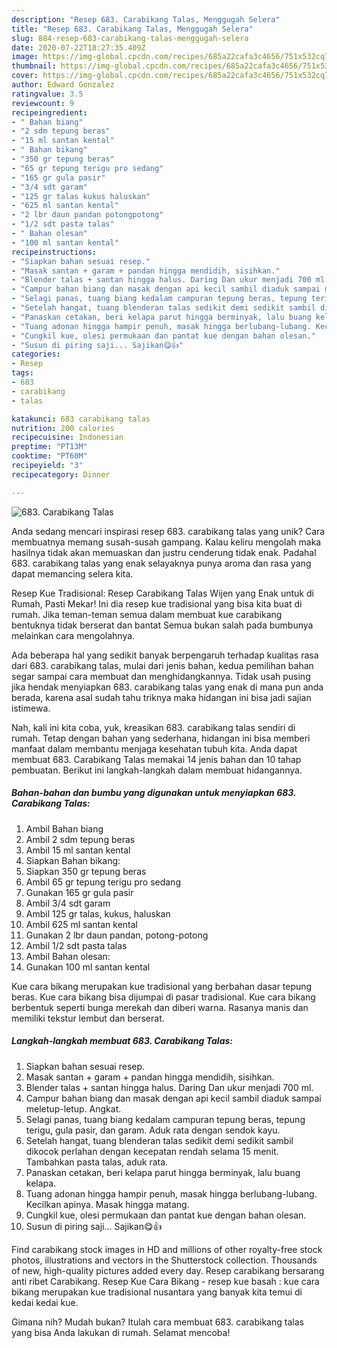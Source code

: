 ```yaml
---
description: "Resep 683. Carabikang Talas, Menggugah Selera"
title: "Resep 683. Carabikang Talas, Menggugah Selera"
slug: 884-resep-683-carabikang-talas-menggugah-selera
date: 2020-07-22T18:27:35.409Z
image: https://img-global.cpcdn.com/recipes/685a22cafa3c4656/751x532cq70/683-carabikang-talas-foto-resep-utama.jpg
thumbnail: https://img-global.cpcdn.com/recipes/685a22cafa3c4656/751x532cq70/683-carabikang-talas-foto-resep-utama.jpg
cover: https://img-global.cpcdn.com/recipes/685a22cafa3c4656/751x532cq70/683-carabikang-talas-foto-resep-utama.jpg
author: Edward Gonzalez
ratingvalue: 3.5
reviewcount: 9
recipeingredient:
- " Bahan biang"
- "2 sdm tepung beras"
- "15 ml santan kental"
- " Bahan bikang"
- "350 gr tepung beras"
- "65 gr tepung terigu pro sedang"
- "165 gr gula pasir"
- "3/4 sdt garam"
- "125 gr talas kukus haluskan"
- "625 ml santan kental"
- "2 lbr daun pandan potongpotong"
- "1/2 sdt pasta talas"
- " Bahan olesan"
- "100 ml santan kental"
recipeinstructions:
- "Siapkan bahan sesuai resep."
- "Masak santan + garam + pandan hingga mendidih, sisihkan."
- "Blender talas + santan hingga halus. Daring Dan ukur menjadi 700 ml."
- "Campur bahan biang dan masak dengan api kecil sambil diaduk sampai meletup-letup. Angkat."
- "Selagi panas, tuang biang kedalam campuran tepung beras, tepung terigu, gula pasir, dan garam. Aduk rata dengan sendok kayu."
- "Setelah hangat, tuang blenderan talas sedikit demi sedikit sambil dikocok perlahan dengan kecepatan rendah selama 15 menit. Tambahkan pasta talas, aduk rata."
- "Panaskan cetakan, beri kelapa parut hingga berminyak, lalu buang kelapa."
- "Tuang adonan hingga hampir penuh, masak hingga berlubang-lubang. Kecilkan apinya. Masak hingga matang."
- "Cungkil kue, olesi permukaan dan pantat kue dengan bahan olesan."
- "Susun di piring saji... Sajikan😋👍"
categories:
- Resep
tags:
- 683
- carabikang
- talas

katakunci: 683 carabikang talas 
nutrition: 200 calories
recipecuisine: Indonesian
preptime: "PT13M"
cooktime: "PT60M"
recipeyield: "3"
recipecategory: Dinner

---
```



![683. Carabikang Talas](https://img-global.cpcdn.com/recipes/685a22cafa3c4656/751x532cq70/683-carabikang-talas-foto-resep-utama.jpg)

Anda sedang mencari inspirasi resep 683. carabikang talas yang unik? Cara membuatnya memang susah-susah gampang. Kalau keliru mengolah maka hasilnya tidak akan memuaskan dan justru cenderung tidak enak. Padahal 683. carabikang talas yang enak selayaknya punya aroma dan rasa yang dapat memancing selera kita.

Resep Kue Tradisional: Resep Carabikang Talas Wijen yang Enak untuk di Rumah, Pasti Mekar! Ini dia resep kue tradisional yang bisa kita buat di rumah. Jika teman-teman semua dalam membuat kue carabikang bentuknya tidak berserat dan bantat Semua bukan salah pada bumbunya melainkan cara mengolahnya.

Ada beberapa hal yang sedikit banyak berpengaruh terhadap kualitas rasa dari 683. carabikang talas, mulai dari jenis bahan, kedua pemilihan bahan segar sampai cara membuat dan menghidangkannya. Tidak usah pusing jika hendak menyiapkan 683. carabikang talas yang enak di mana pun anda berada, karena asal sudah tahu triknya maka hidangan ini bisa jadi sajian istimewa.


Nah, kali ini kita coba, yuk, kreasikan 683. carabikang talas sendiri di rumah. Tetap dengan bahan yang sederhana, hidangan ini bisa memberi manfaat dalam membantu menjaga kesehatan tubuh kita. Anda dapat membuat 683. Carabikang Talas memakai 14 jenis bahan dan 10 tahap pembuatan. Berikut ini langkah-langkah dalam membuat hidangannya.

<!--inarticleads1-->

##### Bahan-bahan dan bumbu yang digunakan untuk menyiapkan 683. Carabikang Talas:

1. Ambil  Bahan biang
1. Ambil 2 sdm tepung beras
1. Ambil 15 ml santan kental
1. Siapkan  Bahan bikang:
1. Siapkan 350 gr tepung beras
1. Ambil 65 gr tepung terigu pro sedang
1. Gunakan 165 gr gula pasir
1. Ambil 3/4 sdt garam
1. Ambil 125 gr talas, kukus, haluskan
1. Ambil 625 ml santan kental
1. Gunakan 2 lbr daun pandan, potong-potong
1. Ambil 1/2 sdt pasta talas
1. Ambil  Bahan olesan:
1. Gunakan 100 ml santan kental


Kue cara bikang merupakan kue tradisional yang berbahan dasar tepung beras. Kue cara bikang bisa dijumpai di pasar tradisional. Kue cara bikang berbentuk seperti bunga merekah dan diberi warna. Rasanya manis dan memiliki tekstur lembut dan berserat. 

<!--inarticleads2-->

##### Langkah-langkah membuat 683. Carabikang Talas:

1. Siapkan bahan sesuai resep.
1. Masak santan + garam + pandan hingga mendidih, sisihkan.
1. Blender talas + santan hingga halus. Daring Dan ukur menjadi 700 ml.
1. Campur bahan biang dan masak dengan api kecil sambil diaduk sampai meletup-letup. Angkat.
1. Selagi panas, tuang biang kedalam campuran tepung beras, tepung terigu, gula pasir, dan garam. Aduk rata dengan sendok kayu.
1. Setelah hangat, tuang blenderan talas sedikit demi sedikit sambil dikocok perlahan dengan kecepatan rendah selama 15 menit. Tambahkan pasta talas, aduk rata.
1. Panaskan cetakan, beri kelapa parut hingga berminyak, lalu buang kelapa.
1. Tuang adonan hingga hampir penuh, masak hingga berlubang-lubang. Kecilkan apinya. Masak hingga matang.
1. Cungkil kue, olesi permukaan dan pantat kue dengan bahan olesan.
1. Susun di piring saji... Sajikan😋👍


Find carabikang stock images in HD and millions of other royalty-free stock photos, illustrations and vectors in the Shutterstock collection. Thousands of new, high-quality pictures added every day. Resep carabikang bersarang anti ribet Carabikang. Resep Kue Cara Bikang - resep kue basah : kue cara bikang merupakan kue tradisional nusantara yang banyak kita temui di kedai kedai kue. 

Gimana nih? Mudah bukan? Itulah cara membuat 683. carabikang talas yang bisa Anda lakukan di rumah. Selamat mencoba!
